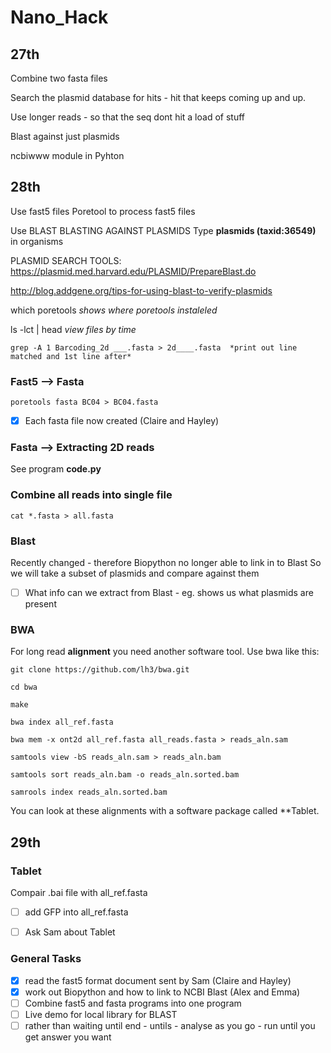 # Nano_Hack

## 27th 
Combine two fasta files

Search the plasmid database for hits - hit that keeps coming up and up.

Use longer reads - so that the seq dont hit a load of stuff 

Blast against just plasmids

ncbiwww module in Pyhton

## 28th

Use fast5 files 
Poretool to process fast5 files

Use BLAST
BLASTING AGAINST PLASMIDS
Type **plasmids (taxid:36549)** in organisms 

PLASMID SEARCH TOOLS:
https://plasmid.med.harvard.edu/PLASMID/PrepareBlast.do

http://blog.addgene.org/tips-for-using-blast-to-verify-plasmids

which poretools *shows where poretools instaleled*

ls -lct | head *view files by time*

    grep -A 1 Barcoding_2d ___.fasta > 2d____.fasta  *print out line matched and 1st line after*

### Fast5 --> Fasta 

    poretools fasta BC04 > BC04.fasta

- [x] Each fasta file now created (Claire and Hayley)

### Fasta --> Extracting 2D reads

See program **code.py**

### Combine all reads into single file

    cat *.fasta > all.fasta

### Blast
Recently changed - therefore Biopython no longer able to link in to Blast
So we will take a subset of plasmids and compare against them 

- [ ] What info can we extract from Blast - eg. shows us what plasmids are present 

### BWA

For long read **alignment** you need another software tool. Use bwa like this:

    git clone https://github.com/lh3/bwa.git

    cd bwa

    make

    bwa index all_ref.fasta

    bwa mem -x ont2d all_ref.fasta all_reads.fasta > reads_aln.sam

    samtools view -bS reads_aln.sam > reads_aln.bam

    samtools sort reads_aln.bam -o reads_aln.sorted.bam
    
    samrools index reads_aln.sorted.bam

  You can look at these alignments with a software package called **Tablet.

 
  
## 29th

### Tablet

Compair .bai file with all_ref.fasta


- [ ] add GFP into all_ref.fasta
- [ ] Ask Sam about Tablet



### General Tasks
- [x] read the fast5 format document sent by Sam (Claire and Hayley)
- [x] work out Biopython and how to link to NCBI Blast (Alex and Emma)
- [ ] Combine fast5 and fasta programs into one program
- [ ] Live demo for local library for BLAST
- [ ] rather than waiting until end - untils - analyse as you go - run until you get answer you want
